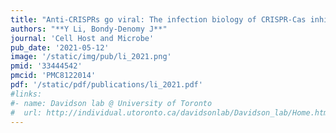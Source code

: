 ```yaml
---
title: "Anti-CRISPRs go viral: The infection biology of CRISPR-Cas inhibitors"
authors: "**Y Li, Bondy-Denomy J**"
journal: 'Cell Host and Microbe'
pub_date: '2021-05-12'
image: '/static/img/pub/li_2021.png'
pmid: '33444542'
pmcid: 'PMC8122014'
pdf: '/static/pdf/publications/li_2021.pdf'
#links:
#- name: Davidson lab @ University of Toronto
#  url: http://individual.utoronto.ca/davidsonlab/Davidson_lab/Home.html
---
```

